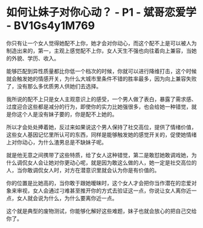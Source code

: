 # 如何让妹子对你心动？ - P1 - 斌哥恋爱学 - BV1Gs4y1M769

你只有让一个女人觉得她配不上你，她才会对你动心，而这个配不上是可以被人为制造出来的，第一，主观上感觉配不上你，女人天生不强也向往着向上兼容，当她的外貌、学历、收入。

能够匹配到异性质量都比你低一个档次的时候，你就可以进行降维打击，这个时候就会触发她的情感开关，为什么大城市里条件不错的胜率最多，因为向上兼容失败了，没有那么多优质男人供她们去选择。

我所说的配不上只是女人主观意识上的感受，一个男人做了表白，暴露了需求感、过度迎合这些都是减分的行为，即使你的实力比她强很多，也会给她一种错觉，就是你这个人是没有妹子要的，你是配不上她的。

所以才会处处捧着她，反过来如果说这个男人保持了社交高位，提供了情绪价值，这些女人基因记忆里所认可的东西，同样是能够触发她的感觉开关的，促使她情绪上对你动心，为什么渣男总是不缺妹子呢。

就是他无意之间携带了这些特质，给了女人这种错觉，第二是敢怼她敢调戏她，为什么调侃女人会让她对你更动心呢，就是因为敢这么做的人，她一定是社交高位的人，当你敢调侃女人时，对方在潜意识里就会认为你是有价值的。

你的位置是比她高的，当你敢于跟她暧昧时，这个女人才会把你当作潜在的恋爱对象来审视，女人会通过刁难甚至推开你的方式去验证这一点，你说让女人离你近一点，女人就会说为什么，为什么要离你近一点。

这个就是典型的废物测试，你能够化解好这些难题，妹子也就会放心的把自己交给你了。